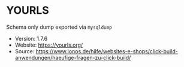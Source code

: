 # YOURLS

Schema only dump exported via `mysqldump`

- Version: 1.7.6
- Website: https://yourls.org/
- Source: https://www.ionos.de/hilfe/websites-e-shops/click-build-anwendungen/haeufige-fragen-zu-click-build/
